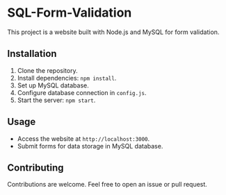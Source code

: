 # SQL-Form-Validation

This project is a website built with Node.js and MySQL for form validation.

## Installation

1. Clone the repository.
2. Install dependencies: `npm install`.
3. Set up MySQL database.
4. Configure database connection in `config.js`.
5. Start the server: `npm start`.

## Usage

- Access the website at `http://localhost:3000`.
- Submit forms for data storage in MySQL database.

## Contributing

Contributions are welcome. Feel free to open an issue or pull request.
